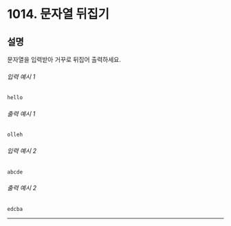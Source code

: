 # 1014. 문자열 뒤집기

## **설명**  
문자열을 입력받아 거꾸로 뒤집어 출력하세요.

###### 입력 예시 1  
    hello

###### 출력 예시 1  
    olleh

###### 입력 예시 2  
    abcde

###### 출력 예시 2  
    edcba

---